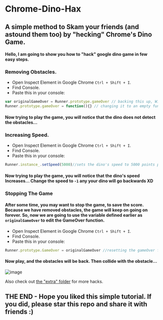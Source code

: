 # Chrome-Dino-Hax
## A simple method to Skam your friends (and astound them too) by "hecking" Chrome's Dino Game.

#### Hello, I am going to show you how to "hack" google dino game in few easy steps.

### Removing Obstacles.
- Open Inspect Element in Google Chrome `Ctrl + Shift + I`.
- Find Console.
- Paste this in your console:
 ```js
var originalGameOver = Runner.prototype.gameOver // backing this up, Will be needed to stop the game...
Runner.prototype.gameOver = function(){} // changing it to an empty function XD
 ```
#### Now trying to play the game, you will notice that the dino does not detect the obstacles...
### Increasing Speed.
- Open Inspect Element in Google Chrome `Ctrl + Shift + I`.
- Find Console.
- Paste this in your console:
 ```js
Runner.instance_.setSpeed(5000)//sets the dino's speed to 5000 points per second
 ```
#### Now trying to play the game, you will notice that the dino's speed Increases... Change the speed to `-1` any your dino will go backwards XD
### Stopping The Game
#### After some time, you may want to stop the game, to save the score. Because we have removed obstacles, the game will keep on going on forever. So, now we are going to use the variable defined earlier as `originalGameOver` to edit the GameOver function.
- Open Inspect Element in Google Chrome `Ctrl + Shift + I`.
- Find Console.
- Paste this in your console:
 ```js
Runner.prototype.GameOver = originalGameOver //resetting the gameOver function.
```
#### Now play, and the obstacles will be back. Then collide with the obstacle...
![image](https://user-images.githubusercontent.com/85351846/170872468-39402f83-8749-4fda-8851-f69cb0b68c84.png)

Also check out [the "extra" folder](https://github.com/Bumblebee-3/Chrome-Dino-Hax/tree/main/extra) for more hacks.


## THE END - Hope you liked this simple tutorial. If you did, please star this repo and share it with friends :)
